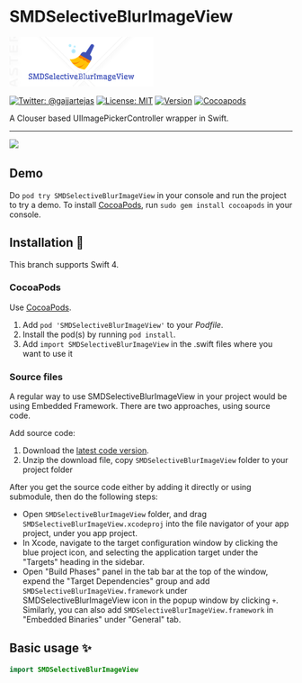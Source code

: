 # SMDSelectiveBlurImageView

![SMDSelectiveBlurImageView](Images/logo.png)

[![Twitter: @gajjartejas](http://img.shields.io/badge/contact-%40gajjartejas-70a1fb.svg?style=flat)](https://twitter.com/gajjartejas)
[![License: MIT](http://img.shields.io/badge/license-MIT-70a1fb.svg?style=flat)](https://github.com/gajjartejas/SMDSelectiveBlurImageView/blob/master/README.md)
[![Version](http://img.shields.io/badge/version-0.1.0-green.svg?style=flat)](https://github.com/gajjartejas/SMDSelectiveBlurImageView)
[![Cocoapods](http://img.shields.io/badge/Cocoapods-available-green.svg?style=flat)](http://cocoadocs.org/docsets/SMDSelectiveBlurImageView/)

A Clouser based UIImagePickerController wrapper in Swift.
***

[![](Screenshots/1.png)](Images/animation.gif)

## Demo

Do `pod try SMDSelectiveBlurImageView` in your console and run the project to try a demo.
To install [CocoaPods](http://www.cocoapods.org), run `sudo gem install cocoapods` in your console.

## Installation 📱

This branch supports Swift 4.

### CocoaPods

Use [CocoaPods](http://www.cocoapods.org).

1. Add `pod 'SMDSelectiveBlurImageView'` to your *Podfile*.
2. Install the pod(s) by running `pod install`.
3. Add `import SMDSelectiveBlurImageView` in the .swift files where you want to use it

### Source files

A regular way to use SMDSelectiveBlurImageView in your project would be using Embedded Framework. There are two approaches, using source code.

Add source code:

1. Download the [latest code version](https://github.com/gajjartejas/SMDSelectiveBlurImageView/archive/master.zip).
2. Unzip the download file, copy `SMDSelectiveBlurImageView` folder to your project folder

After you get the source code either by adding it directly or using submodule, then do the following steps:

- Open `SMDSelectiveBlurImageView` folder, and drag `SMDSelectiveBlurImageView.xcodeproj` into the file navigator of your app project, under you app project.
- In Xcode, navigate to the target configuration window by clicking the blue project icon, and selecting the application target under the "Targets" heading in the sidebar.
- Open "Build Phases" panel in the tab bar at the top of the window, expend the "Target Dependencies" group and add `SMDSelectiveBlurImageView.framework` under SMDSelectiveBlurImageView icon in the popup window by clicking `+`. Similarly, you can also add `SMDSelectiveBlurImageView.framework` in "Embedded Binaries" under "General" tab.

## Basic usage ✨

```swift
import SMDSelectiveBlurImageView

